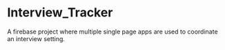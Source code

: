 # Interview_Tracker
A firebase project where multiple single page apps are used to coordinate an interview setting. 
